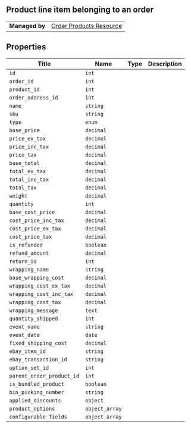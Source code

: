 ## Product line item belonging to an order

|||
|---|---|
| **Managed by** | [Order Products Resource](/api/stores/v2/orders/products)

</div>

</div>

## Properties

| Title | Name | Type | Description |
| --- | --- | --- | --- |
| `id` | `int` |
| `order_id` | `int` |
| `product_id` | `int` |
| `order_address_id` | `int` |
| `name` | `string` |
| `sku` | `string` |
| `type` | `enum` |
| `base_price` | `decimal` |
| `price_ex_tax` | `decimal` |
| `price_inc_tax` | `decimal` |
| `price_tax` | `decimal` |
| `base_total` | `decimal` |
| `total_ex_tax` | `decimal` |
| `total_inc_tax` | `decimal` |
| `total_tax` | `decimal` |
| `weight` | `decimal` |
| `quantity` | `int` |
| `base_cost_price` | `decimal` |
| `cost_price_inc_tax` | `decimal` |
| `cost_price_ex_tax` | `decimal` |
| `cost_price_tax` | `decimal` |
| `is_refunded` | `boolean` |
| `refund_amount` | `decimal` |
| `return_id` | `int` |
| `wrapping_name` | `string` |
| `base_wrapping_cost` | `decimal` |
| `wrapping_cost_ex_tax` | `decimal` |
| `wrapping_cost_inc_tax` | `decimal` |
| `wrapping_cost_tax` | `decimal` |
| `wrapping_message` | `text` |
| `quantity_shipped` | `int` |
| `event_name` | `string` |
| `event_date` | `date` |
| `fixed_shipping_cost` | `decimal` |
| `ebay_item_id` | `string` |
| `ebay_transaction_id` | `string` |
| `option_set_id` | `int` |
| `parent_order_product_id` | `int` |
| `is_bundled_product` | `boolean` |
| `bin_picking_number` | `string` |
| `applied_discounts` | `object` |
| `product_options` | `object_array` |
| `configurable_fields` | `object_array` 
